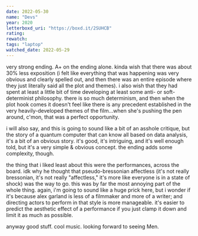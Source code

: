 ```yaml
---
date: 2022-05-30
name: "Devs"
year: 2020
letterboxd_uri: "https://boxd.it/2SUHCB"
rating: 
rewatch: 
tags: "laptop"
watched_date: 2022-05-29
---
```


very strong ending. A+ on the ending alone. kinda wish that there was about 30% less exposition (i felt like everything that was happening was very obvious and clearly spelled out, and then there was an entire episode where they just literally said all the plot and themes). i also wish that they had spent at least a little bit of time developing at least some anti- or soft-determinist philosophy. there is so much determinism, and then when the plot hook comes it doesn't feel like there is any precedent established in the very heavily-developed themes of the film...when she's pushing the pen around, c'mon, that was a perfect opportunity.

i will also say, and this is going to sound like a bit of an asshole critique, but the story of a quantum computer that can know all based on data analysis, it's a bit of an obvious story. it's good, it's intriguing, and it's well enough told, but it's a very simple & obvious concept. the ending adds some complexity, though.

the thing that i liked least about this were the performances, across the board. idk why he thought that pseudo-bressonian affectless (it's not really bressonian, it's not really "affectless," it's more like everyone is in a state of shock) was the way to go. this was by far the most annoying part of the whole thing. again, i'm going to sound like a huge prick here, but i wonder if it's because alex garland is less of a filmmaker and more of a writer; and directing actors to perform in that style is more manageable. it's easier to predict the aesthetic effect of a performance if you just clamp it down and limit it as much as possible.

anyway good stuff. cool music. looking forward to seeing Men.
